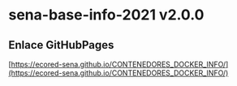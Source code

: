 # **sena-base-info-2021 v2.0.0**

## **Enlace GitHubPages**

[https://ecored-sena.github.io/CONTENEDORES_DOCKER_INFO/](https://ecored-sena.github.io/CONTENEDORES_DOCKER_INFO/)

#
